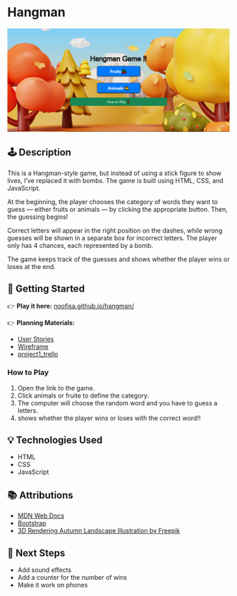 
# Hangman

![Game Screenshot](images/beginning.png)

## 🕹️ Description

This is a Hangman-style game, but instead of using a stick figure to show lives, I’ve replaced it with bombs. The game is built using HTML, CSS, and JavaScript.

At the beginning, the player chooses the category of words they want to guess — either fruits or animals — by clicking the appropriate button. Then, the guessing begins!

Correct letters will appear in the right position on the dashes, while wrong guesses will be shown in a separate box for incorrect letters. The player only has 4 chances, each represented by a bomb.

The game keeps track of the guesses and shows whether the player wins or loses at the end.

## 🚀 Getting Started

👉 **Play it here:** [noofisa.github.io/hangman/]()

👉 **Planning Materials:**
- [User Stories](User%20Stories_hangman_game.md)
- [Wireframe](./images/planning_image.png)
- [project1_trello](https://trello.com/b/zpMfT0Hn/project-1)

### How to Play
1. Open the link to the game.
2. Click animals or fruite to define the category.
3. The computer will choose the random word and you have to guess a letters.
4. shows whether the player wins or loses with the correct word!!

## 💡 Technologies Used

- HTML
- CSS
- JavaScript

## 📚 Attributions

- [MDN Web Docs](https://developer.mozilla.org/)
- [Bootstrap](https://getbootstrap.com/)
- [3D Rendering Autumn Landscape Illustration by Freepik](https://www.freepik.com/free-psd/3d-rendering-autumn-landscape-illustration_63915136.htm#from_element=cross_selling__psd)
## 🚧 Next Steps

- Add sound effects
- Add a counter for the number of wins  
- Make it work on phones